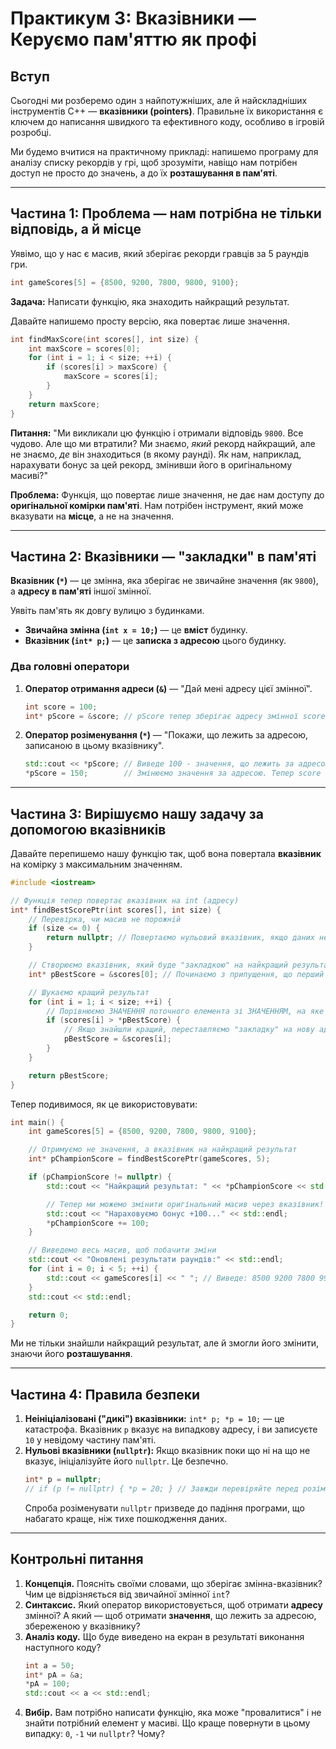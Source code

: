 # Практикум 3: Вказівники — Керуємо пам'яттю як профі

## Вступ

Сьогодні ми розберемо один з найпотужніших, але й найскладніших інструментів C++ — **вказівники (pointers)**. Правильне їх використання є ключем до написання швидкого та ефективного коду, особливо в ігровій розробці.

Ми будемо вчитися на практичному прикладі: напишемо програму для аналізу списку рекордів у грі, щоб зрозуміти, навіщо нам потрібен доступ не просто до значень, а до їх **розташування в пам'яті**.

---

## Частина 1: Проблема — нам потрібна не тільки відповідь, а й місце

Уявімо, що у нас є масив, який зберігає рекорди гравців за 5 раундів гри.
```cpp
int gameScores[5] = {8500, 9200, 7800, 9800, 9100};
````

**Задача:** Написати функцію, яка знаходить найкращий результат.

Давайте напишемо просту версію, яка повертає лише значення.

```cpp
int findMaxScore(int scores[], int size) {
    int maxScore = scores[0];
    for (int i = 1; i < size; ++i) {
        if (scores[i] > maxScore) {
            maxScore = scores[i];
        }
    }
    return maxScore;
}
```

**Питання:** "Ми викликали цю функцію і отримали відповідь `9800`. Все чудово. Але що ми втратили? Ми знаємо, *який* рекорд найкращий, але не знаємо, *де* він знаходиться (в якому раунді). Як нам, наприклад, нарахувати бонус за цей рекорд, змінивши його в оригінальному масиві?"

**Проблема:** Функція, що повертає лише значення, не дає нам доступу до **оригінальної комірки пам'яті**. Нам потрібен інструмент, який може вказувати на **місце**, а не на значення.

-----

## Частина 2: Вказівники — "закладки" в пам'яті

**Вказівник (`*`)** — це змінна, яка зберігає не звичайне значення (як `9800`), а **адресу в пам'яті** іншої змінної.

Уявіть пам'ять як довгу вулицю з будинками.

  * **Звичайна змінна (`int x = 10;`)** — це **вміст** будинку.
  * **Вказівник (`int* p;`)** — це **записка з адресою** цього будинку.

### Два головні оператори

1.  **Оператор отримання адреси (`&`)** — "Дай мені адресу цієї змінної".
    ```cpp
    int score = 100;
    int* pScore = &score; // pScore тепер зберігає адресу змінної score
    ```
2.  **Оператор розіменування (`*`)** — "Покажи, що лежить за адресою, записаною в цьому вказівнику".
    ```cpp
    std::cout << *pScore; // Виведе 100 - значення, що лежить за адресою
    *pScore = 150;        // Змінюємо значення за адресою. Тепер score = 150
    ```

-----

## Частина 3: Вирішуємо нашу задачу за допомогою вказівників

Давайте перепишемо нашу функцію так, щоб вона повертала **вказівник** на комірку з максимальним значенням.

```cpp
#include <iostream>

// Функція тепер повертає вказівник на int (адресу)
int* findBestScorePtr(int scores[], int size) {
    // Перевірка, чи масив не порожній
    if (size <= 0) {
        return nullptr; // Повертаємо нульовий вказівник, якщо даних немає
    }

    // Створюємо вказівник, який буде "закладкою" на найкращий результат
    int* pBestScore = &scores[0]; // Починаємо з припущення, що перший елемент - найкращий

    // Шукаємо кращий результат
    for (int i = 1; i < size; ++i) {
        // Порівнюємо ЗНАЧЕННЯ поточного елемента зі ЗНАЧЕННЯМ, на яке вказує наша "закладка"
        if (scores[i] > *pBestScore) {
            // Якщо знайшли кращий, переставляємо "закладку" на нову адресу
            pBestScore = &scores[i];
        }
    }

    return pBestScore;
}
```

Тепер подивимося, як це використовувати:

```cpp
int main() {
    int gameScores[5] = {8500, 9200, 7800, 9800, 9100};

    // Отримуємо не значення, а вказівник на найкращий результат
    int* pChampionScore = findBestScorePtr(gameScores, 5);

    if (pChampionScore != nullptr) {
        std::cout << "Найкращий результат: " << *pChampionScore << std::endl;

        // Тепер ми можемо змінити оригінальний масив через вказівник!
        std::cout << "Нараховуємо бонус +100..." << std::endl;
        *pChampionScore += 100;
    }

    // Виведемо весь масив, щоб побачити зміни
    std::cout << "Оновлені результати раундів:" << std::endl;
    for (int i = 0; i < 5; ++i) {
        std::cout << gameScores[i] << " "; // Виведе: 8500 9200 7800 9900 9100
    }
    std::cout << std::endl;

    return 0;
}
```

Ми не тільки знайшли найкращий результат, але й змогли його змінити, знаючи його **розташування**.

-----

## Частина 4: Правила безпеки

1.  **Неініціалізовані ("дикі") вказівники:** `int* p; *p = 10;` — це катастрофа. Вказівник `p` вказує на випадкову адресу, і ви записуєте `10` у невідому частину пам'яті.
2.  **Нульові вказівники (`nullptr`):** Якщо вказівник поки що ні на що не вказує, ініціалізуйте його `nullptr`. Це безпечно.
    ```cpp
    int* p = nullptr;
    // if (p != nullptr) { *p = 20; } // Завжди перевіряйте перед розіменуванням!
    ```
    Спроба розіменувати `nullptr` призведе до падіння програми, що набагато краще, ніж тихе пошкодження даних.

-----

## Контрольні питання

1.  **Концепція.** Поясніть своїми словами, що зберігає змінна-вказівник? Чим це відрізняється від звичайної змінної `int`?
2.  **Синтаксис.** Який оператор використовується, щоб отримати **адресу** змінної? А який — щоб отримати **значення**, що лежить за адресою, збереженою у вказівнику?
3.  **Аналіз коду.** Що буде виведено на екран в результаті виконання наступного коду?
    ```cpp
    int a = 50;
    int* pA = &a;
    *pA = 100;
    std::cout << a << std::endl;
    ```
4.  **Вибір.** Вам потрібно написати функцію, яка може "провалитися" і не знайти потрібний елемент у масиві. Що краще повернути в цьому випадку: `0`, `-1` чи `nullptr`? Чому?